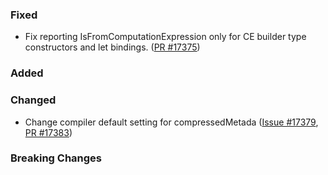 ### Fixed
* Fix reporting IsFromComputationExpression only for CE builder type constructors and let bindings. ([PR #17375](https://github.com/dotnet/fsharp/pull/17375))

### Added

### Changed
* Change compiler default setting for compressedMetada ([Issue #17379](https://github.com/dotnet/fsharp/issues/17379), [PR #17383](https://github.com/dotnet/fsharp/pull/17383))

### Breaking Changes

